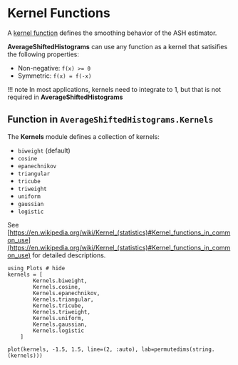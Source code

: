 # Kernel Functions


A [kernel function](https://en.wikipedia.org/wiki/Kernel_(statistics)#Nonparametric_statistics) defines the smoothing behavior of the ASH estimator.  

**AverageShiftedHistograms** can use any function as a kernel that satisifies the following properties:

- Non-negative: `f(x) >= 0`
- Symmetric: `f(x) = f(-x)`

!!! note
    In most applications, kernels need to integrate to 1, but that is not required in **AverageShiftedHistograms**

## Function in `AverageShiftedHistograms.Kernels`

The **Kernels** module defines a collection of kernels:

- `biweight` (default)
- `cosine`
- `epanechnikov`
- `triangular`
- `tricube`
- `triweight`
- `uniform`
- `gaussian`
- `logistic`

See [https://en.wikipedia.org/wiki/Kernel_(statistics)#Kernel_functions_in_common_use](https://en.wikipedia.org/wiki/Kernel_(statistics)#Kernel_functions_in_common_use) for detailed descriptions.

```@eval
using Plots # hide
kernels = [
        Kernels.biweight,    
        Kernels.cosine,      
        Kernels.epanechnikov,
        Kernels.triangular,  
        Kernels.tricube,     
        Kernels.triweight,   
        Kernels.uniform,     
        Kernels.gaussian,
        Kernels.logistic
    ]

plot(kernels, -1.5, 1.5, line=(2, :auto), lab=permutedims(string.(kernels)))
```
